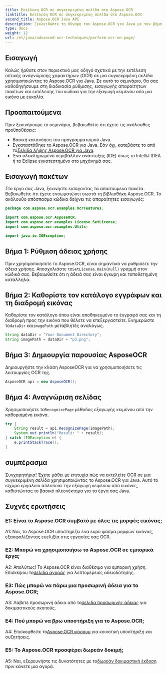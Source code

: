 ```yaml
---
title: Εκτέλεση OCR σε συγκεκριμένη σελίδα στο Aspose.OCR
linktitle: Εκτέλεση OCR σε συγκεκριμένη σελίδα στο Aspose.OCR
second_title: Aspose.OCR Java API
description: Ξεκλειδώστε τη δύναμη του Aspose.OCR για Java με τον βήμα προς βήμα οδηγό μας για την εκτέλεση OCR σε συγκεκριμένες σελίδες. Εξάγετε κείμενο χωρίς κόπο από εικόνες και βελτιώστε τα έργα σας Java.
type: docs
weight: 12
url: /el/java/advanced-ocr-techniques/perform-ocr-on-page/
---
```

## Εισαγωγή

Καλώς ήρθατε στον περιεκτικό μας οδηγό σχετικά με την εκτέλεση οπτικής αναγνώρισης χαρακτήρων (OCR) σε μια συγκεκριμένη σελίδα χρησιμοποιώντας το Aspose.OCR για Java. Σε αυτό το σεμινάριο, θα σας καθοδηγήσουμε στη διαδικασία ρύθμισης, εισαγωγής απαραίτητων πακέτων και εκτέλεσης του κώδικα για την εξαγωγή κειμένου από μια εικόνα με ευκολία.

## Προαπαιτούμενα

Πριν ξεκινήσουμε το σεμινάριο, βεβαιωθείτε ότι έχετε τις ακόλουθες προϋποθέσεις:

- Βασική κατανόηση του προγραμματισμού Java.
-  Εγκαταστάθηκε το Aspose.OCR για Java. Εάν όχι, κατεβάστε το από το[Σελίδα λήψης Aspose.OCR για Java](https://releases.aspose.com/ocr/java/).
- Ένα ολοκληρωμένο περιβάλλον ανάπτυξης (IDE) όπως το IntelliJ IDEA ή το Eclipse εγκατεστημένο στο μηχάνημά σας.

## Εισαγωγή πακέτων

Στο έργο σας Java, ξεκινήστε εισάγοντας τα απαιτούμενα πακέτα. Βεβαιωθείτε ότι έχετε ενσωματώσει σωστά τη βιβλιοθήκη Aspose.OCR. Το ακόλουθο απόσπασμα κώδικα δείχνει τις απαραίτητες εισαγωγές:

```java
package com.aspose.ocr.examples.OcrFeatures;

import com.aspose.ocr.AsposeOCR;
import com.aspose.ocr.examples.License.SetLicense;
import com.aspose.ocr.examples.Utils;

import java.io.IOException;
```

## Βήμα 1: Ρύθμιση άδειας χρήσης

 Πριν χρησιμοποιήσετε το Aspose.OCR, είναι σημαντικό να ρυθμίσετε την άδεια χρήσης. Αποσχολιάστε το`SetLicense.main(null)` γραμμή στον κώδικά σας. Βεβαιωθείτε ότι η άδειά σας είναι έγκυρη και τοποθετημένη κατάλληλα.

## Βήμα 2: Καθορίστε τον κατάλογο εγγράφων και τη διαδρομή εικόνας

Καθορίστε τον κατάλογο όπου είναι αποθηκευμένο το έγγραφό σας και τη διαδρομή προς την εικόνα που θέλετε να επεξεργαστείτε. Ενημερώστε το`dataDir` και`imagePath` μεταβλητές αναλόγως.

```java
String dataDir = "Your Document Directory";
String imagePath = dataDir + "p3.png";
```

## Βήμα 3: Δημιουργία παρουσίας AsposeOCR

Δημιουργήστε την κλάση AsposeOCR για να χρησιμοποιήσετε τις λειτουργίες OCR της.

```java
AsposeOCR api = new AsposeOCR();
```

## Βήμα 4: Αναγνώριση σελίδας

 Χρησιμοποιήστε το`RecognizePage` μέθοδος εξαγωγής κειμένου από την καθορισμένη εικόνα.

```java
try {
    String result = api.RecognizePage(imagePath);
    System.out.println("Result: " + result);
} catch (IOException e) {
    e.printStackTrace();
}
```

## συμπέρασμα

Συγχαρητήρια! Έχετε μάθει με επιτυχία πώς να εκτελείτε OCR σε μια συγκεκριμένη σελίδα χρησιμοποιώντας το Aspose.OCR για Java. Αυτό το ισχυρό εργαλείο απλοποιεί την εξαγωγή κειμένου από εικόνες, καθιστώντας το βασικό πλεονέκτημα για τα έργα σας Java.

## Συχνές ερωτήσεις

### Ε1: Είναι το Aspose.OCR συμβατό με όλες τις μορφές εικόνας;

A1: Ναι, το Aspose.OCR υποστηρίζει ένα ευρύ φάσμα μορφών εικόνας, εξασφαλίζοντας ευελιξία στις εργασίες σας OCR.

### Ε2: Μπορώ να χρησιμοποιήσω το Aspose.OCR σε εμπορικά έργα;

 Α2: Απολύτως! Το Aspose.OCR είναι διαθέσιμο για εμπορική χρήση. Επισκέψου το[σελίδα αγοράς](https://purchase.aspose.com/buy) για λεπτομέρειες αδειοδότησης.

### Ε3: Πώς μπορώ να πάρω μια προσωρινή άδεια για το Aspose.OCR;

 A3: Λάβετε προσωρινή άδεια από το[σελίδα προσωρινής άδειας](https://purchase.aspose.com/temporary-license/) για δοκιμαστικούς σκοπούς.

### Ε4: Πού μπορώ να βρω υποστήριξη για το Aspose.OCR;

 A4: Επισκεφθείτε το[Aspose.OCR φόρουμ](https://forum.aspose.com/c/ocr/16) για κοινοτική υποστήριξη και συζητήσεις.

### Ε5: Το Aspose.OCR προσφέρει δωρεάν δοκιμή;

 A5: Ναι, εξερευνήστε τις δυνατότητες με το[δωρεάν δοκιμαστική έκδοση](https://releases.aspose.com/) πριν κάνετε μια αγορά.